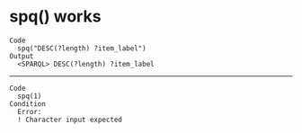 # spq() works

    Code
      spq("DESC(?length) ?item_label")
    Output
      <SPARQL> DESC(?length) ?item_label

---

    Code
      spq(1)
    Condition
      Error:
      ! Character input expected

